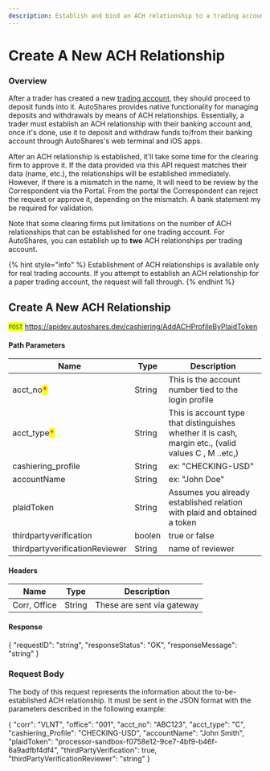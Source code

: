 ```yaml
---
description: Establish and bind an ACH relationship to a trading account.
---
```


# Create A New ACH Relationship

### Overview

After a trader has created a new [trading account](../trading-accounts/open-a-new-trading-account.md), they should proceed to deposit funds into it. AutoShares provides native functionality for managing deposits and withdrawals by means of ACH relationships. Essentially, a trader must establish an ACH relationship with their banking account and, once it's done, use it to deposit and withdraw funds to/from their banking account through AutoShares's web terminal and iOS apps.

After an ACH relationship is established, it'll take some time for the clearing firm to approve it. If the data provided via this API request matches their data (name, etc.), the relationships will be established immediately. However, if there is a mismatch in the name, It will need to be review by the Correspondent via the Portal. From the portal the Correspondent can reject the request or approve it, depending on the mismatch. A bank statement my be required for validation.

Note that some clearing firms put limitations on the number of ACH relationships that can be established for one trading account. For AutoShares, you can establish up to **two** ACH relationships per trading account.

{% hint style="info" %}
Establishment of ACH relationships is available only for real trading accounts. If you attempt to establish an ACH relationship for a paper trading account, the request will fall through.
{% endhint %}

## Create A New ACH Relationship



<mark style="color:green;">`POST`</mark>  https://apidev.autoshares.dev/cashiering/AddACHProfileByPlaidToken

#### Path Parameters

| Name                                         | Type   | Description                                                                                          |
| -------------------------------------------- | ------ | ---------------------------------------------------------------------------------------------------- |
| acct\_no<mark style="color:red;">\*</mark>   | String | This is the account number tied to the login profile                                                 |
| acct\_type<mark style="color:red;">\*</mark> | String | This is account type that distinguishes whether it is cash, margin etc., (valid values C , M ..etc,) |
| cashiering\_profile                          | String | ex: "CHECKING-USD"                                                                                   |
| accountName                                  | String | ex: "John Doe"                                                                                       |
| plaidToken                                   | String | Assumes you already established relation with plaid and obtained a token                             |
| thirdpartyverification                       | boolen | true or false                                                                                        |
| thirdpartyverificationReviewer               | String | name of reviewer                                                                                     |

#### Headers

| Name         | Type   | Description                |
| ------------ | ------ | -------------------------- |
| Corr, Office | String | These are sent via gateway |

#### Response

{ "requestID": "string", "responseStatus": "OK", "responseMessage": "string" }

### Request Body

The body of this request represents the information about the to-be-established ACH relationship. It must be sent in the JSON format with the parameters described in the following example:

{ "corr": "VLNT", "office": "001", "acct\_no": "ABC123", "acct\_type": "C", "cashiering\_Profile": "CHECKING-USD", "accountName": "John Smith", "plaidToken": "processor-sandbox-f0758e12-9ce7-4bf9-b46f-6a9adfbf4df4", "thirdPartyVerification": true, "thirdPartyVerificationReviewer": "string" }
